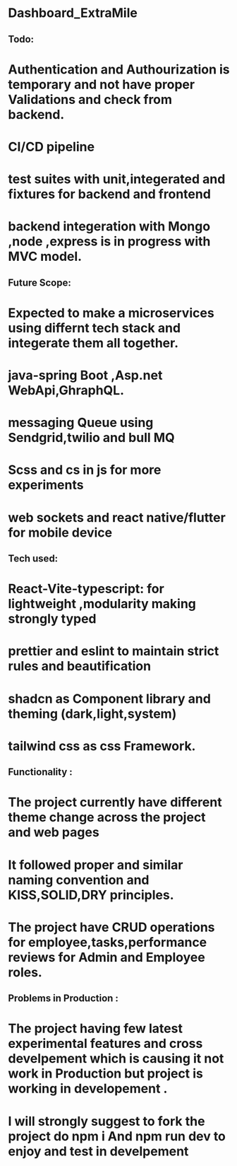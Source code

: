 # Dashboard_ExtraMile #
## Todo:
# Authentication and Authourization is temporary and not have proper Validations and check from backend.
# CI/CD pipeline 
# test suites with unit,integerated and fixtures for backend and frontend
# backend integeration with Mongo ,node ,express is in progress with MVC model.

## Future Scope:
# Expected to make a microservices using differnt tech stack and integerate them all together.
# java-spring Boot ,Asp.net WebApi,GhraphQL.
# messaging Queue using Sendgrid,twilio and bull MQ
# Scss and cs in js for more experiments
# web sockets and react native/flutter for mobile device 

## Tech used:
# React-Vite-typescript: for lightweight ,modularity making strongly typed
# prettier and eslint to maintain strict rules and beautification 
# shadcn as Component library and theming (dark,light,system)
# tailwind css as css Framework.

## Functionality :
# The project currently have different theme change across the project and web pages 
# It followed proper and similar naming convention and KISS,SOLID,DRY principles.
# The project have CRUD operations  for employee,tasks,performance reviews for Admin and Employee roles.

## Problems in Production  :
# The project having few latest experimental features and cross develpement which is causing it not work in Production but project is working in developement .
# I will strongly  suggest to fork the project do npm i And npm run dev to enjoy and test in develpement 


